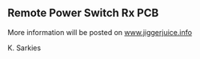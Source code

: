 Remote Power Switch Rx PCB
--------------------------

More information will be posted on www.jiggerjuice.info

K. Sarkies

